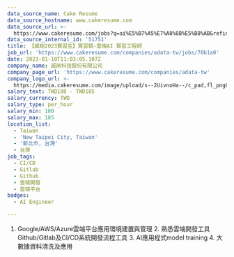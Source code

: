 ```yaml
---
data_source_name: Cake Resume
data_source_hostname: www.cakeresume.com
data_source_url: >-
  https://www.cakeresume.com/jobs?q=ai%E5%B7%A5%E7%A8%8B%E5%B8%AB&refinementList%5Blang_[…]y_type%5D=per_year&range%5Bsalary_range%5D%5Bmin%5D=1000000
data_source_internal_id: '51751'
title: 【威剛2023實習生】實習類-雲端AI 實習工程師
job_url: 'https://www.cakeresume.com/companies/adata-tw/jobs/70b1a0'
date: 2023-01-10T11:03:05.107Z
company_name: 威剛科技股份有限公司
company_page_url: 'https://www.cakeresume.com/companies/adata-tw'
company_logo_url: >-
  https://media.cakeresume.com/image/upload/s--2UivnoHa--/c_pad,fl_png8,h_200,w_200/v1646730026/h0iwqasgiqfgrvh4eik8.png
salary_text: TWD180 - TWD185
salary_currency: TWD
salary_type: per_hour
salary_min: 180
salary_max: 185
location_list:
  - Taiwan
  - 'New Taipei City, Taiwan'
  - '新北市, 台灣'
  - 台灣
job_tags:
  - CI/CD
  - Gitlab
  - Github
  - 雲端開發
  - 雲端平台
badges:
  - AI Engineer

---
```


1. Google/AWS/Azure雲端平台應用環境建置與管理 2. 熟悉雲端開發工具Github/Gitlab及CI/CD系統開發流程工具 3. AI應用程式model training 4. 大數據資料清洗及應用